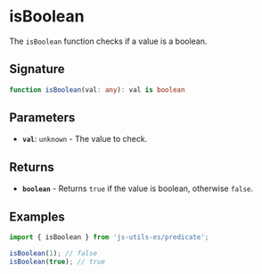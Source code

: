 # isBoolean

The `isBoolean` function checks if a value is a boolean.

## Signature

```typescript
function isBoolean(val: any): val is boolean
```

## Parameters

- **`val`**: `unknown` - The value to check.

## Returns

- **`boolean`** - Returns `true` if the value is boolean, otherwise `false`.

## Examples

```typescript
import { isBoolean } from 'js-utils-es/predicate';

isBoolean(1); // false
isBoolean(true); // true
```
